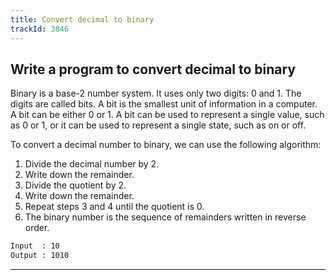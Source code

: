 ```yaml
---
title: Convert decimal to binary
trackId: 3846
---
```


## Write a program to convert decimal to binary

Binary is a base-2 number system. It uses only two digits: 0 and 1. The digits are called bits. A bit is the smallest unit of information in a computer. A bit can be either 0 or 1. A bit can be used to represent a single value, such as 0 or 1, or it can be used to represent a single state, such as on or off.

To convert a decimal number to binary, we can use the following algorithm:

1. Divide the decimal number by 2.
2. Write down the remainder.
3. Divide the quotient by 2.
4. Write down the remainder.
5. Repeat steps 3 and 4 until the quotient is 0.
6. The binary number is the sequence of remainders written in reverse order.

```txt
Input  : 10
Output : 1010
```

---
